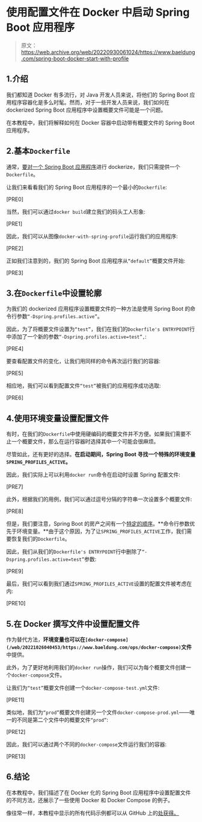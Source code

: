 # 使用配置文件在 Docker 中启动 Spring Boot 应用程序

> 原文：<https://web.archive.org/web/20220930061024/https://www.baeldung.com/spring-boot-docker-start-with-profile>

## 1.介绍

我们都知道 Docker 有多流行，对 Java 开发人员来说，将他们的 Spring Boot 应用程序容器化是多么时髦。然而，对于一些开发人员来说，我们如何在 dockerized Spring Boot 应用程序中设置概要文件可能是一个问题。

在本教程中，我们将解释如何在 Docker 容器中启动带有概要文件的 Spring Boot 应用程序。

## 2.基本`Dockerfile`

通常，[要对一个 Spring Boot 应用程序](/web/20221026040453/https://www.baeldung.com/dockerizing-spring-boot-application)进行 dockerize，我们只需提供一个`Dockerfile`。

让我们来看看我们的 Spring Boot 应用程序的一个最小的`Dockerfile`:

[PRE0]

当然，我们可以通过`docker build`建立我们的码头工人形象:

[PRE1]

因此，我们可以从图像`docker-with-spring-profile`运行我们的应用程序:

[PRE2]

正如我们注意到的，我们的 Spring Boot 应用程序从`“default”`概要文件开始:

[PRE3]

## 3.在`Dockerfile`中设置轮廓

为我们的 dockerized 应用程序设置概要文件的一种方法是使用 Spring Boot 的命令行参数`“-Dspring.profiles.active”`。

因此，为了将概要文件设置为`“test”`，我们在我们的`Dockerfile's ENTRYPOINT`行中添加了一个新的参数`“-Dspring.profiles.active=test”,`:

[PRE4]

要查看配置文件的变化，让我们用同样的命令再次运行我们的容器:

[PRE5]

相应地，我们可以看到配置文件`“test”`被我们的应用程序成功选取:

[PRE6]

## 4.使用环境变量设置配置文件

有时，在我们的`Dockerfile`中使用硬编码的概要文件并不方便。如果我们需要不止一个概要文件，那么在运行容器时选择其中一个可能会很麻烦。

尽管如此，还有更好的选择。**在启动期间，Spring Boot 寻找一个特殊的环境变量`SPRING_PROFILES_ACTIVE`。**

因此，我们实际上可以利用`docker run`命令在启动时设置 Spring 配置文件:

[PRE7]

此外，根据我们的用例，我们可以通过逗号分隔的字符串一次设置多个概要文件:

[PRE8]

但是，我们要注意，Spring Boot 的房产之间有一个[特定的顺序](https://web.archive.org/web/20221026040453/https://docs.spring.io/spring-boot/docs/current/reference/html/features.html#features.external-config)。**命令行参数优先于环境变量。**由于这个原因，为了让`SPRING_PROFILES_ACTIVE`工作，我们需要恢复我们的`Dockerfile`。

因此，我们从我们的`Dockerfile's ENTRYPOINT`行中删除了`“-Dspring.profiles.active=test”`参数:

[PRE9]

最后，我们可以看到我们通过`SPRING_PROFILES_ACTIVE`设置的配置文件被考虑在内:

[PRE10]

## 5.在 Docker 撰写文件中设置配置文件

作为替代方法，**环境变量也可以在`[docker-compose](/web/20221026040453/https://www.baeldung.com/ops/docker-compose)`文件**中提供。

此外，为了更好地利用我们的`docker run`操作，我们可以为每个概要文件创建一个`docker-compose`文件。

让我们为`“test”`概要文件创建一个`docker-compose-test.yml`文件:

[PRE11]

类似地，我们为`“prod”`概要文件创建另一个文件`docker-compose-prod.yml`——唯一的不同是第二个文件中的概要文件`“prod”`:

[PRE12]

因此，我们可以通过两个不同的`docker-compose`文件运行我们的容器:

[PRE13]

## 6.结论

在本教程中，我们描述了在 Docker 化的 Spring Boot 应用程序中设置配置文件的不同方法，还展示了一些使用 Docker 和 Docker Compose 的例子。

像往常一样，本教程中显示的所有代码示例都可以从 GitHub 上的[处获得。](https://web.archive.org/web/20221026040453/https://github.com/eugenp/tutorials/tree/master/docker-modules/docker-spring-boot)